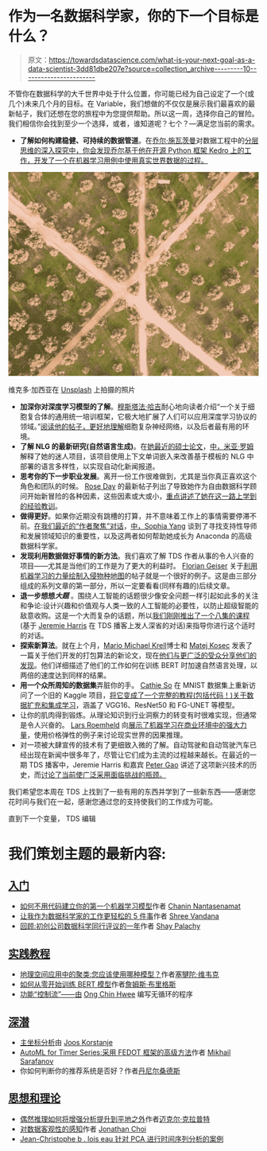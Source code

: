 # 作为一名数据科学家，你的下一个目标是什么？

> 原文：<https://towardsdatascience.com/what-is-your-next-goal-as-a-data-scientist-3dd81dbe207e?source=collection_archive---------10----------------------->

不管你在数据科学的大千世界中处于什么位置，你可能已经为自己设定了一个(或几个)未来几个月的目标。在 Variable，我们想做的不仅仅是展示我们最喜欢的最新帖子，我们还想在您的旅程中为您提供帮助。所以这一周，选择你自己的冒险。我们相信你会找到至少一个选择，或者，谁知道呢？七个？—满足您当前的需求。

*   **了解如何构建稳健、可持续的数据管道**。在[乔尔·施瓦茨曼](https://medium.com/u/903801cd677a?source=post_page-----3dd81dbe207e--------------------------------)对数据工程中的[分层思维的深入探究中，你会发现乔尔基于他在开源 Python 框架 Kedro 上的工作，开发了一个在机器学习用例中使用真实世界数据的过程。](/the-importance-of-layered-thinking-in-data-engineering-a09f685edc71)

![](img/5b5ec7550e9ce940a47cb8dba26b24fa.png)

维克多·加西亚在 [Unsplash](https://unsplash.com?utm_source=medium&utm_medium=referral) 上拍摄的照片

*   **加深你对深度学习模型的了解**。[穆斯塔法·哈吉](https://medium.com/u/978264b2ade5?source=post_page-----3dd81dbe207e--------------------------------)耐心地向读者介绍“一个关于细胞复合体的通用统一培训框架，它极大地扩展了人们可以应用深度学习协议的领域。”[阅读他的帖子，更好地理解](/one-network-to-rule-them-all-cell-complex-neural-networks-5920b4978a7c)细胞复杂神经网络，以及后者最有用的环境。
*   **了解 NLG 的最新研究(自然语言生成)**。在[她最近的硕士论文](/robojournalism-how-to-tackle-the-repetition-693fcc25cac4)，[中，米亚·罗姆](https://medium.com/u/6758dbf768b8?source=post_page-----3dd81dbe207e--------------------------------)解释了她的迷人项目，该项目使用上下文单词嵌入来改善基于模板的 NLG 中部署的语言多样性，以实现自动化新闻报道。
*   **思考你的下一步职业发展**。离开一份工作很难做到，尤其是当你真正喜欢这个角色和团队的时候。 [Rose Day](https://medium.com/u/a7f2e8e50135?source=post_page-----3dd81dbe207e--------------------------------) 的最新帖子列出了导致她作为自由数据科学顾问开始新冒险的各种因素，这些因素或大或小，[重点讲述了她在这一路上学到的经验教训](/top-3-lessons-learned-from-leaving-a-job-i-loved-6c71a76cae7)。
*   **做得更好**。如果你近期没有跳槽的打算，并不意味着工作上的事情需要停滞不前。[在我们最近的“作者聚焦”对话](/for-new-data-scientists-domain-knowledge-is-sometimes-more-important-than-technical-skills-90e103a8c4da)，[中，Sophia Yang](https://medium.com/u/ae9cae9cbcd2?source=post_page-----3dd81dbe207e--------------------------------) 谈到了寻找支持性导师和发展领域知识的重要性，以及这两者如何帮助她成长为 Anaconda 的高级数据科学家。
*   **发现利用数据做好事情的新方法**。我们喜欢了解 TDS 作者从事的令人兴奋的项目——尤其是当他们的工作是为了更大的利益时。 [Florian Geiser](https://medium.com/u/f2bdd9fd9fd4?source=post_page-----3dd81dbe207e--------------------------------) 关于[利用机器学习的力量绘制入侵物种地图](/mapping-of-invasive-species-using-machine-learning-part-1-800848f72ff6)的帖子就是一个很好的例子。这是由三部分组成的系列文章的第一部分，所以一定要看看(同样有趣的)后续文章。
*   **退一步想想*大题*** 。围绕人工智能的话题很少像安全问题一样引起如此多的关注和争论:设计兴趣和价值观与人类一致的人工智能的必要性，以防止超级智能的敌意收购。这是一个大而复杂的话题，所以[我们刚刚推出了一个八集的课程](/build-your-own-modular-audio-course-on-ai-ethics-and-safety-5035a66eef55)(基于 [Jeremie Harris](https://medium.com/u/59564831d1eb?source=post_page-----3dd81dbe207e--------------------------------) 在 TDS 播客上发人深省的对话)来指导你进行这个适时的对话。
*   **探索新算法**。就在上个月，[Mario Michael Krell](https://medium.com/u/24372940c2b3?source=post_page-----3dd81dbe207e--------------------------------)博士和 [Matej Kosec](https://medium.com/u/f74f47a940ea?source=post_page-----3dd81dbe207e--------------------------------) 发表了一篇关于他们开发的打包算法的新论文，现在[他们与更广泛的受众分享他们的发现](/introducing-packed-bert-for-2x-faster-training-in-natural-language-processing-eadb749962b1)。他们详细描述了他们的工作如何在训练 BERT 时加速自然语言处理，以两倍的速度达到同样的结果。
*   **用一个众所周知的数据集**弄脏你的手。 [Cathie So](https://medium.com/u/f31e7f73d0d1?source=post_page-----3dd81dbe207e--------------------------------) 在 MNIST 数据集上重新访问了一个旧的 Kaggle 项目，[将它变成了一个完整的教程(包括代码！)关于数据扩充和集成学习](/the-power-of-ensemble-learning-and-data-augmentation-435c62e13c57)，涵盖了 VGG16、ResNet50 和 FG-UNET 等模型。
*   让你的肌肉得到锻炼。从理论知识到行业洞察力的转变有时很难实现，但通常是令人兴奋的。 [Lars Roemheld](https://medium.com/u/ea4059de5473?source=post_page-----3dd81dbe207e--------------------------------) 向[展示了机器学习在商业环境中的强大力量](/causal-inference-example-elasticity-de4a3e2e621b)，使用价格弹性的例子来讨论现实世界的因果推理。
*   对一项被大肆宣传的技术有了更细致入微的了解。自动驾驶和自动驾驶汽车已经出现在新闻中很多年了，尽管让它们成为主流的过程越来越长。在最近的一期 TDS 播客中，Jeremie Harris 和嘉宾 [Peter Gao](https://medium.com/u/1fbb0ca15884?source=post_page-----3dd81dbe207e--------------------------------) 讲述了这项新兴技术的历史，而[讨论了当前使广泛采用面临挑战的瓶颈。](/self-driving-cars-past-present-and-future-71532430346)

我们希望您本周在 TDS 上找到了一些有用的东西并学到了一些新东西——感谢您花时间与我们在一起，感谢您通过您的支持使我们的工作成为可能。

直到下一个变量，
TDS 编辑

# 我们策划主题的最新内容:

## [入门](https://towardsdatascience.com/tagged/getting-started)

*   [如何不用代码建立你的第一个机器学习模型](/how-to-build-your-first-machine-learning-model-using-no-code-a7cf8db37dd1)作者 [Chanin Nantasenamat](https://medium.com/u/f94b47c3cfca?source=post_page-----3dd81dbe207e--------------------------------)
*   [让我作为数据科学家的工作更轻松的 5 件事](/5-things-that-make-my-job-as-a-data-scientist-easier-dc0820f0f136)作者 [Shree Vandana](https://medium.com/u/99ce88e1a88e?source=post_page-----3dd81dbe207e--------------------------------)
*   [回顾:初创公司数据科学同行评议的一年](/postmortem-a-year-of-data-science-peer-review-in-startups-7e9cc2862ed9)作者 [Shay Palachy](https://medium.com/u/ed0e9ae905e3?source=post_page-----3dd81dbe207e--------------------------------)

## [实践教程](https://towardsdatascience.com/tagged/hands-on-tutorials)

*   [地理空间应用中的聚类:您应该使用哪种模型？](/clustering-in-geospatial-applications-which-model-should-you-use-59a039332c45)作者[塞犍陀·维韦克](https://medium.com/u/220d9bbb8014?source=post_page-----3dd81dbe207e--------------------------------)
*   [如何从零开始训练 BERT 模型](/how-to-train-a-bert-model-from-scratch-72cfce554fc6)作者[詹姆斯·布里格斯](https://medium.com/u/b9d77a4ca1d1?source=post_page-----3dd81dbe207e--------------------------------)
*   [功能“控制流”——由](/functional-control-flow-writing-programs-without-loops-ce07e6137bba) [Ong Chin Hwee](https://medium.com/u/b1b775613ce7?source=post_page-----3dd81dbe207e--------------------------------) 编写无循环的程序

## [深潜](https://towardsdatascience.com/tagged/deep-dives)

*   [主坐标分析](/principal-coordinates-analysis-cc9a572ce6c)由 [Joos Korstanje](https://medium.com/u/8fa2918bdae8?source=post_page-----3dd81dbe207e--------------------------------)
*   [AutoML for Timer Series:采用 FEDOT 框架的高级方法](/automl-for-time-series-advanced-approaches-with-fedot-framework-4f9d8ea3382c)作者 [Mikhail Sarafanov](https://medium.com/u/209c78c40898?source=post_page-----3dd81dbe207e--------------------------------)
*   你如何判断你的推荐系统是否好？作者[丹尼尔桑德斯](https://medium.com/u/8e91a549fc85?source=post_page-----3dd81dbe207e--------------------------------)

## [思想和理论](https://towardsdatascience.com/tagged/thoughts-and-theory)

*   [偶然推理如何将增强分析提升到平地之外](/how-causal-inference-lifts-augmented-analytics-beyond-flatland-95648fe30055)作者[迈克尔·克拉普特](https://medium.com/u/c5e721e0bfda?source=post_page-----3dd81dbe207e--------------------------------)
*   [对数据客观性的感知](/the-perception-of-objectivity-in-data-1abacf195b29)作者 [Jonathan Choi](https://medium.com/u/6a649b388823?source=post_page-----3dd81dbe207e--------------------------------)
*   [Jean-Christophe b . lois eau 针对 PCA 进行时间序列分析的案例](/a-case-against-pca-for-time-series-analysis-ac66b47629e0)